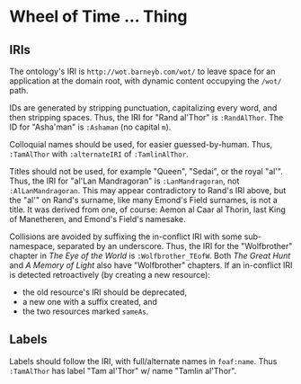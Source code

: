 # Wheel of Time ... Thing

## IRIs

The ontology's IRI is `http://wot.barneyb.com/wot/` to leave space for an
application at the domain root, with dynamic content occupying the `/wot/` path.

IDs are generated by stripping punctuation, capitalizing every word, and then
stripping spaces. Thus, the IRI for "Rand al'Thor" is `:RandAlThor`. The ID for
"Asha'man" is `:Ashaman` (no capital `m`).

Colloquial names should be used, for easier guessed-by-human. Thus, `:TamAlThor`
with `:alternateIRI` of `:TamlinAlThor`.

Titles should not be used, for example "Queen", "Sedai", or the royal "al'".
Thus, the IRI for "al'Lan Mandragoran" is `:LanMandragoran`,
not `:AlLanMandragoran`. This may appear contradictory to Rand's IRI above, but
the "al'" on Rand's surname, like many Emond's Field surnames, is not a title.
It was derived from one, of course: Aemon al Caar al Thorin, last King of
Manetheren, and Emond's Field's namesake.

Collisions are avoided by suffixing the in-conflict IRI with some sub-namespace,
separated by an underscore. Thus, the IRI for the "Wolfbrother" chapter in _The
Eye of the World_ is `:Wolfbrother_TEofW`. Both _The Great Hunt_ and _A Memory
of Light_ also have "Wolfbrother" chapters. If an in-conflict IRI is detected
retroactively (by creating a new resource):

*   the old resource's IRI should be deprecated,
*   a new one with a suffix created, and
*   the two resources marked `sameAs`.

## Labels

Labels should follow the IRI, with full/alternate names in `foaf:name`. Thus
`:TamAlThor` has label "Tam al'Thor" w/ name "Tamlin al'Thor".
